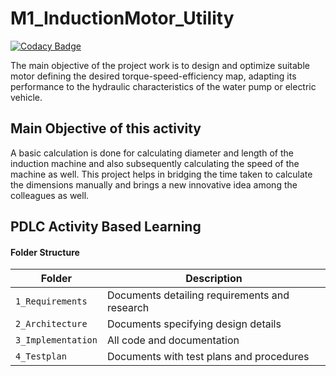 # M1_InductionMotor_Utility

[![Codacy Badge](https://api.codacy.com/project/badge/Grade/b9aa9ebc68604f2086314c66dd2cdd7d)](https://app.codacy.com/gh/abhishek25kumar/M1_InductionMotor_Utility?utm_source=github.com&utm_medium=referral&utm_content=abhishek25kumar/M1_InductionMotor_Utility&utm_campaign=Badge_Grade_Settings)

The main objective of the project work is to design and optimize suitable motor defining the desired torque-speed-efficiency map, adapting its performance to the hydraulic characteristics of the water pump or electric vehicle.

## Main Objective of this activity
A basic calculation is done for calculating diameter and length of the induction machine and also subsequently calculating the speed of the machine as well.
This project helps in bridging the time taken to calculate the dimensions manually and brings a new innovative idea among the colleagues as well.

## PDLC Activity Based Learning



#### Folder Structure
Folder             | Description
-------------------| -----------------------------------------
`1_Requirements`   | Documents detailing requirements and research
`2_Architecture`         | Documents specifying design details
`3_Implementation` | All code and documentation
`4_Testplan`      | Documents with test plans and procedures
